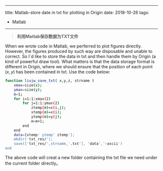 ﻿---

title: Matlab-store date in txt for plotting in Origin
date: 2018-10-26
tags:

- Matlab
---

>**利用Matlab保存数据为TXT文件**
<!--more-->
When we wrote code in Matlab, we perferred to plot figures directly. However, the figures produced by such way are disposable and  unable to correct. So I`d like to store the data in txt and then handle them by Origin (a kind of powerful draw tool). What matters is that the data storage format is different in Origin, where we should ensure that the position of each point $(x,y)$ has been contained in txt. Use the code below:
```bash
function liujw_save_txt( x,y,z, strname )
    xmax=size(x);
    ymax=size(y);
    m=1;
    for i=1:1:xmax(2)
        for j=1:1:ymax(2)
            ztemp(m)=z(i,j);
            xtemp(m)=x(i);
            ytemp(m)=y(j);
            m=m+1;
        end
    end
    data=[xtemp' ytemp' ztemp'];
    mkdir('txt_res/');
    save(['txt_res/',strname,'.txt'], 'data','-ascii')
end
```
The above code will creat a new folder containing the txt file we need under the current folder directly。